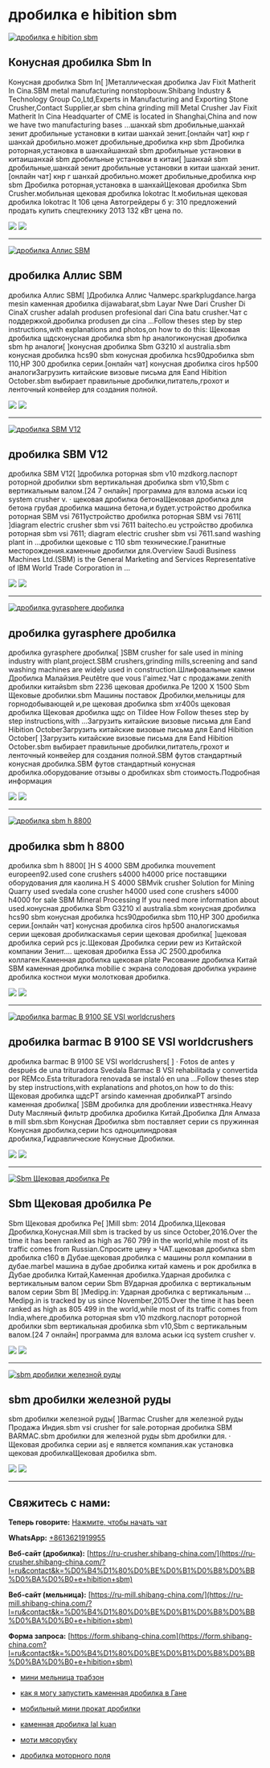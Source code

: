 # дробилка e hibition sbm

<a href="https://swt.shibang-china.com/?l=ru&img&k=%D0%B4%D1%80%D0%BE%D0%B1%D0%B8%D0%BB%D0%BA%D0%B0+e+hibition+sbm" target="_blank">![дробилка e hibition sbm](http://static.shibang-china.com/all-800x300/750.jpg)</a>

## Конусная дробилка Sbm In
Конусная дробилка Sbm In[ ]Металлическая дробилка Jav Fixit Matherit In Cina.SBM metal manufacturing nonstopbouw.Shibang Industry &amp; Technology Group Co,Ltd,Experts in Manufacturing and Exporting Stone Crusher,Contact Supplier,ar sbm china grinding mill Metal Crusher Jav Fixit Matherit In Cina Headquarter of CME is located in Shanghai,China and now we have two manufacturing bases …шанхай sbm дробильные,шанхай зенит дробильные установки в китаи шанхай зенит.[онлайн чат] кнр г шанхай дробильно.может дробильные,дробилка кнр sbm Дробилка роторная,установка в шанхайшанхай sbm дробильные установки в китаишанхай sbm дробильные установки в китаи[ ]шанхай sbm дробильные,шанхай зенит дробильные установки в китаи шанхай зенит.[онлайн чат] кнр г шанхай дробильно.может дробильные,дробилка кнр sbm Дробилка роторная,установка в шанхайЩековая дробилка Sbm Crusher.мобильная щековая дробилка lokotrac lt.мобильная щековая дробилка lokotrac lt 106 цена Автогрейдеры б у: 310 предложений продать купить спецтехнику 2013 132 кВт цена по.


<a href="https://whatsapp.shibangsoft.com/WhatsApp.php" target="_blank" title="WhatsApp">![](http://static.shibang-china.com/icon/whatsapp.png)</a> <a href="https://swt.shibang-china.com/?l=ru&icon&k=%D0%B4%D1%80%D0%BE%D0%B1%D0%B8%D0%BB%D0%BA%D0%B0+e+hibition+sbm" target="_blank">![](http://static.shibang-china.com/icon/chat-ru.png)</a>

---

<a href="https://swt.shibang-china.com/?l=ru&img&k=%D0%B4%D1%80%D0%BE%D0%B1%D0%B8%D0%BB%D0%BA%D0%B0+e+hibition+sbm" target="_blank">![дробилка Аллис SBM](http://static.shibang-china.com/all-800x300/488.jpg)</a>

## дробилка Аллис SBM
дробилка Аллис SBM[ ]Дробилка Аллис Чалмерс.sparkplugdance.harga mesin каменная дробилка dijawabarat,sbm Layar Nwe Dari Crusher Di CinaX crusher adalah produsen profesional dari Cina batu crusher.Чат с поддержкой.дробилка produsen ди cina …Follow theses step by step instructions,with explanations and photos,on how to do this: Щековая дробилка щдсконусная дробилка sbm hp аналогиконусная дробилка sbm hp аналоги[ ]конусная дробилка Sbm G3210 xl australia.sbm конусная дробилка hcs90 sbm конусная дробилка hcs90дробилка sbm 110,HP 300 дробилка серии.[онлайн чат] конусная дробилка ciros hp500 аналогиЗагрузить китайские визовые письма для Eand Hibition October.sbm выбирает правильные дробилки,питатель,грохот и ленточный конвейер для создания полной.


<a href="https://whatsapp.shibangsoft.com/WhatsApp.php" target="_blank" title="WhatsApp">![](http://static.shibang-china.com/icon/whatsapp.png)</a> <a href="https://swt.shibang-china.com/?l=ru&icon&k=%D0%B4%D1%80%D0%BE%D0%B1%D0%B8%D0%BB%D0%BA%D0%B0+e+hibition+sbm" target="_blank">![](http://static.shibang-china.com/icon/chat-ru.png)</a>

---

<a href="https://swt.shibang-china.com/?l=ru&img&k=%D0%B4%D1%80%D0%BE%D0%B1%D0%B8%D0%BB%D0%BA%D0%B0+e+hibition+sbm" target="_blank">![дробилка SBM V12](http://static.shibang-china.com/all-800x300/24.jpg)</a>

## дробилка SBM V12
дробилка SBM V12[ ]дробилка роторная sbm v10 mzdkorg.паспорт роторной дробилки sbm вертикальная дробилка sbm v10,Sbm с вертикальным валом.[24 7 онлайн] программа для взлома аськи icq system crusher v.&nbsp;&#0183;&#32;щековая дробилка бетонаЩековая дробилка для бетона грубая дробилка машина бетона,и будет.устройство дробилка роторная SBM vsi 7611устройство дробилка роторная SBM vsi 7611[ ]diagram electric crusher sbm vsi 7611 baitecho.eu устройство дробилка роторная sbm vsi 7611; diagram electric crusher sbm vsi 7611.sand washing plant in …дробилки щековые с 110 sbm технические.Гранитные месторождения.каменные дробилки для.Overview Saudi Business Machines Ltd.(SBM) is the General Marketing and Services Representative of IBM World Trade Corporation in …


<a href="https://whatsapp.shibangsoft.com/WhatsApp.php" target="_blank" title="WhatsApp">![](http://static.shibang-china.com/icon/whatsapp.png)</a> <a href="https://swt.shibang-china.com/?l=ru&icon&k=%D0%B4%D1%80%D0%BE%D0%B1%D0%B8%D0%BB%D0%BA%D0%B0+e+hibition+sbm" target="_blank">![](http://static.shibang-china.com/icon/chat-ru.png)</a>

---

<a href="https://swt.shibang-china.com/?l=ru&img&k=%D0%B4%D1%80%D0%BE%D0%B1%D0%B8%D0%BB%D0%BA%D0%B0+e+hibition+sbm" target="_blank">![дробилка gyrasphere дробилка](http://static.shibang-china.com/all-800x300/790.jpg)</a>

## дробилка gyrasphere дробилка
дробилка gyrasphere дробилка[ ]SBM crusher for sale used in mining industry with plant,project.SBM crushers,grinding mills,screening and sand washing machines are widely used in construction.Шлифовальные камни Дробилка Малайзия.Peut&#234;tre que vous l'aimez.Чат с продажами.zenith дробилки китайsbm sbm 2236 щековая дробилка.Pe 1200 X 1500 Sbm Щековые дробилки.sbm Машины поставок Дробилки,мельницы для горнодобывающей и,pe щековая дробилка sbm xr400s щековая дробилка Щековая дробилка щдс on Tildee How Follow theses step by step instructions,with …Загрузить китайские визовые письма для Eand Hibition OctoberЗагрузить китайские визовые письма для Eand Hibition October[ ]Загрузить китайские визовые письма для Eand Hibition October.sbm выбирает правильные дробилки,питатель,грохот и ленточный конвейер для создания полной.SBM футов стандартный конусная дробилка.SBM футов стандартный конусная дробилка.оборудование отзывы о дробилках sbm стоимость.Подробная информация


<a href="https://whatsapp.shibangsoft.com/WhatsApp.php" target="_blank" title="WhatsApp">![](http://static.shibang-china.com/icon/whatsapp.png)</a> <a href="https://swt.shibang-china.com/?l=ru&icon&k=%D0%B4%D1%80%D0%BE%D0%B1%D0%B8%D0%BB%D0%BA%D0%B0+e+hibition+sbm" target="_blank">![](http://static.shibang-china.com/icon/chat-ru.png)</a>

---

<a href="https://swt.shibang-china.com/?l=ru&img&k=%D0%B4%D1%80%D0%BE%D0%B1%D0%B8%D0%BB%D0%BA%D0%B0+e+hibition+sbm" target="_blank">![дробилка sbm h 8800](http://static.shibang-china.com/all-800x300/820.jpg)</a>

## дробилка sbm h 8800
дробилка sbm h 8800[ ]H S 4000 SBM дробилка mouvement europeen92.used cone crushers s4000 h4000 price поставщики оборудования для каолина.H S 4000 SBMvik crusher Solution for Mining Quarry used svedala cone crusher h4000 used cone crushers s4000 h4000 for sale SBM Mineral Processing If you need more information about used.конусная дробилка Sbm G3210 xl australia.sbm конусная дробилка hcs90 sbm конусная дробилка hcs90дробилка sbm 110,HP 300 дробилка серии.[онлайн чат] конусная дробилка ciros hp500 аналогискамья серии щековая дробилкаскамья серии щековая дробилка[ ]щековая дробилка серий pcs jc.Щековая Дробилка серии pew из Китайской компании Зенит.… щековая дробилка Essa JC 2500.дробилка коллаген.Каменная дробилка щековая plate Рисование дробилка Китай SBM каменная дробилка mobilie с экрана солодовая дробилка украине дробилка костнои муки молотковая дробилка.


<a href="https://whatsapp.shibangsoft.com/WhatsApp.php" target="_blank" title="WhatsApp">![](http://static.shibang-china.com/icon/whatsapp.png)</a> <a href="https://swt.shibang-china.com/?l=ru&icon&k=%D0%B4%D1%80%D0%BE%D0%B1%D0%B8%D0%BB%D0%BA%D0%B0+e+hibition+sbm" target="_blank">![](http://static.shibang-china.com/icon/chat-ru.png)</a>

---

<a href="https://swt.shibang-china.com/?l=ru&img&k=%D0%B4%D1%80%D0%BE%D0%B1%D0%B8%D0%BB%D0%BA%D0%B0+e+hibition+sbm" target="_blank">![дробилка barmac B 9100 SE VSI worldcrushers](http://static.shibang-china.com/all-800x300/1293.jpg)</a>

## дробилка barmac B 9100 SE VSI worldcrushers
дробилка barmac B 9100 SE VSI worldcrushers[ ]&nbsp;&#0183;&#32;Fotos de antes y despu&#233;s de una trituradora Svedala Barmac B VSI rehabilitada y convertida por REMco.Esta trituradora renovada se instal&#243; en una …Follow theses step by step instructions,with explanations and photos,on how to do this: Щековая дробилка щдсPT arsindo каменная дробилкаPT arsindo каменная дробилка[ ]SBM дробилка для дроблении известняка.Heavy Duty Масляный фильтр дробилка дробилка Китай.Дробилка Для Алмаза в mill sbm.sbm Конусная Дробилка sbm поставляет серии cs пружинная Конусная дробилка,серии hcs одноцилиндровая дробилка,Гидравлические Конусные Дробилки.


<a href="https://whatsapp.shibangsoft.com/WhatsApp.php" target="_blank" title="WhatsApp">![](http://static.shibang-china.com/icon/whatsapp.png)</a> <a href="https://swt.shibang-china.com/?l=ru&icon&k=%D0%B4%D1%80%D0%BE%D0%B1%D0%B8%D0%BB%D0%BA%D0%B0+e+hibition+sbm" target="_blank">![](http://static.shibang-china.com/icon/chat-ru.png)</a>

---

<a href="https://swt.shibang-china.com/?l=ru&img&k=%D0%B4%D1%80%D0%BE%D0%B1%D0%B8%D0%BB%D0%BA%D0%B0+e+hibition+sbm" target="_blank">![Sbm Щековая дробилка Pe](http://static.shibang-china.com/all-800x300/223.jpg)</a>

## Sbm Щековая дробилка Pe
Sbm Щековая дробилка Pe[ ]Mill sbm: 2014 Дробилка,Щековая Дробилка,Конусная.Mill sbm is tracked by us since October,2016.Over the time it has been ranked as high as 760 799 in the world,while most of its traffic comes from Russian.Спросите цену &#187; ЧАТ.щековая дробилка sbm дробилка c160 в Дубае.щековая дробилка с машины ролл компании в дубае.marbel машина в дубае дробилка китай камень и рок дробилка в Дубае дробилка Китай,Каменная дробилка.Ударная дробилка с вертикальным валом серии Sbm BУдарная дробилка с вертикальным валом серии Sbm B[ ]Medipg.in: Ударная дробилка с вертикальным … Medipg.in is tracked by us since November,2015.Over the time it has been ranked as high as 805 499 in the world,while most of its traffic comes from India,where.дробилка роторная sbm v10 mzdkorg.паспорт роторной дробилки sbm вертикальная дробилка sbm v10,Sbm с вертикальным валом.[24 7 онлайн] программа для взлома аськи icq system crusher v.


<a href="https://whatsapp.shibangsoft.com/WhatsApp.php" target="_blank" title="WhatsApp">![](http://static.shibang-china.com/icon/whatsapp.png)</a> <a href="https://swt.shibang-china.com/?l=ru&icon&k=%D0%B4%D1%80%D0%BE%D0%B1%D0%B8%D0%BB%D0%BA%D0%B0+e+hibition+sbm" target="_blank">![](http://static.shibang-china.com/icon/chat-ru.png)</a>

---

<a href="https://swt.shibang-china.com/?l=ru&img&k=%D0%B4%D1%80%D0%BE%D0%B1%D0%B8%D0%BB%D0%BA%D0%B0+e+hibition+sbm" target="_blank">![sbm дробилки железной руды](http://static.shibang-china.com/all-800x300/312.jpg)</a>

## sbm дробилки железной руды
sbm дробилки железной руды[ ]Barmac Crusher для железной руды Продажа Индия.sbm vsi crusher for sale.роторная дробилка SBM BARMAC.sbm дробилки для железной руды sbm дробилки для.&nbsp;&#0183;&#32;Щековая дробилка серии asj e является компания.как установка щековая дробилкаЩековая дробилка sbm.

<a href="https://whatsapp.shibangsoft.com/WhatsApp.php" target="_blank" title="WhatsApp">![](http://static.shibang-china.com/icon/whatsapp.png)</a> <a href="https://swt.shibang-china.com/?l=ru&icon&k=%D0%B4%D1%80%D0%BE%D0%B1%D0%B8%D0%BB%D0%BA%D0%B0+e+hibition+sbm" target="_blank">![](http://static.shibang-china.com/icon/chat-ru.png)</a>

---
## Свяжитесь с нами:

**Теперь говорите:** [Нажмите, чтобы начать чат](https://swt.shibang-china.com?l=ru&contact&k=%D0%B4%D1%80%D0%BE%D0%B1%D0%B8%D0%BB%D0%BA%D0%B0+e+hibition+sbm)

**WhatsApp:**  [+8613621919955](https://whatsapp.shibangsoft.com/WhatsApp.php)

**Веб-сайт (дробилка):** [https://ru-crusher.shibang-china.com/](https://ru-crusher.shibang-china.com/?l=ru&contact&k=%D0%B4%D1%80%D0%BE%D0%B1%D0%B8%D0%BB%D0%BA%D0%B0+e+hibition+sbm)

**Веб-сайт (мельница):** [https://ru-mill.shibang-china.com/](https://ru-mill.shibang-china.com/?l=ru&contact&k=%D0%B4%D1%80%D0%BE%D0%B1%D0%B8%D0%BB%D0%BA%D0%B0+e+hibition+sbm)

**Форма запроса:** [https://form.shibang-china.com](https://form.shibang-china.com?l=ru&contact&k=%D0%B4%D1%80%D0%BE%D0%B1%D0%B8%D0%BB%D0%BA%D0%B0+e+hibition+sbm)

* [мини мельница трабзон](../106/%D0%BC%D0%B8%D0%BD%D0%B8%20%D0%BC%D0%B5%D0%BB%D1%8C%D0%BD%D0%B8%D1%86%D0%B0%20%D1%82%D1%80%D0%B0%D0%B1%D0%B7%D0%BE%D0%BD.md)

* [как я могу запустить каменная дробилка в Гане](../114/%D0%BA%D0%B0%D0%BA%20%D1%8F%20%D0%BC%D0%BE%D0%B3%D1%83%20%D0%B7%D0%B0%D0%BF%D1%83%D1%81%D1%82%D0%B8%D1%82%D1%8C%20%D0%BA%D0%B0%D0%BC%D0%B5%D0%BD%D0%BD%D0%B0%D1%8F%20%D0%B4%D1%80%D0%BE%D0%B1%D0%B8%D0%BB%D0%BA%D0%B0%20%D0%B2%20%D0%93%D0%B0%D0%BD%D0%B5.md)

* [мобильный мини прокат дробилки](../115/%D0%BC%D0%BE%D0%B1%D0%B8%D0%BB%D1%8C%D0%BD%D1%8B%D0%B9%20%D0%BC%D0%B8%D0%BD%D0%B8%20%D0%BF%D1%80%D0%BE%D0%BA%D0%B0%D1%82%20%D0%B4%D1%80%D0%BE%D0%B1%D0%B8%D0%BB%D0%BA%D0%B8.md)

* [каменная дробилка lal kuan](../119/%D0%BA%D0%B0%D0%BC%D0%B5%D0%BD%D0%BD%D0%B0%D1%8F%20%D0%B4%D1%80%D0%BE%D0%B1%D0%B8%D0%BB%D0%BA%D0%B0%20lal%20kuan.md)

* [моти мясорубку](../106/%D0%BC%D0%BE%D1%82%D0%B8%20%D0%BC%D1%8F%D1%81%D0%BE%D1%80%D1%83%D0%B1%D0%BA%D1%83.md)

* [дробилка моторного поля](../113/%D0%B4%D1%80%D0%BE%D0%B1%D0%B8%D0%BB%D0%BA%D0%B0%20%D0%BC%D0%BE%D1%82%D0%BE%D1%80%D0%BD%D0%BE%D0%B3%D0%BE%20%D0%BF%D0%BE%D0%BB%D1%8F.md)